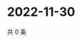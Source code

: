 # 2022-11-30

共 0 条

<!-- BEGIN WEIBO -->
<!-- 最后更新时间 Wed Nov 30 2022 01:01:11 GMT+0800 (China Standard Time) -->

<!-- END WEIBO -->
